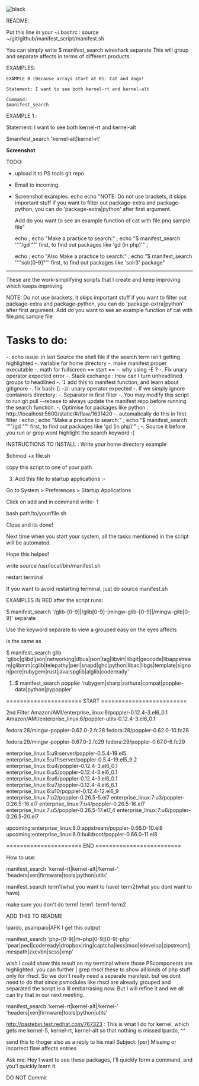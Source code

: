 ![black](https://user-images.githubusercontent.com/32044701/59132991-3f334300-8994-11e9-8782-c7c0eaecb020.jpg)

README:

Put this line in your ~/.bashrc : source ~/git/github/manifest_script/manifest.sh

You can simply write
$ manifest_search wireshark separate
This will group and separate affects in terms of different products.


EXAMPLES:
```
EXAMPLE 0 (Because arrays start at 0): Cat and dogs!

Statement: I want to see both kernel-rt and kernel-alt

Command:
$manifest_search
```
EXAMPLE 1 :

Statement: I want to see both kernel-rt and kernel-alt

$manifest_search 'kernel-alt|kernel-rt'

**Screenshot**


TODO:
- upload it to PS tools git repo
- Email to incoming.
- Screenshot examples.
    echo
    echo "NOTE: Do not use brackets, it skips important stuff if you want to filter out package-extra and package-python, you can do 'package-extra|python' after first argument.

     Add do you want to see an example function of cat with file.pnq sample file"

    echo ; echo "Make a practice to search:" ; echo "$ manifest_search '""/gd ""' first, to find out packages like 'gd (in php)'" ;

    echo ; echo "Also Make a practice to search:" ; echo "$ manifest_search '""solr[0-9]""' first, to find out packages like 'solr3' package"

***

These are the work-simplifying scripts that I create and keep improving which keeps improving


NOTE: Do not use brackets, it skips important stuff if you want to filter out package-extra and package-python, you can do 'package-extra|python' after first argument. Add do you want to see an example function of cat with file.pnq sample file

# Tasks to do:
-. echo issue: in last Source the shell file if the search term isn't getting highlighted
-. variable for home directory
-. make manifest proper executable
-. math for fullscreen == start ==
-. why using -E ?
-. Fix unary operator expected error
-. Stack exchange : How can I turn unheadlined groups to headlined
-. ↴ add this to manifest function, and learn about gitignore
-. fix bash: [: -zi: unary operator expected
-. If we simply ignore containers directory:
-. Separator in first filter
-. You may modify this script to run git pull --rebase to always update the manifest repo before running the search function.
-. Optimise for packages like python : http://localhost:5600/static/#/flaw/1631420
-.    automatically do this in first filter :  echo ; echo "Make a practice to search:" ; echo "$ manifest_search '""/gd ""' first, to find out packages like 'gd (in php)'" ;
-. Source it before you run or grep wont highlight the search keyword :(

INSTRUCTIONS TO INSTALL :
Write your home directory
example

$chmod +x file.sh

copy this script to one of your path

3. Add this file to startup applications :-

Go to  System > Preferences > Startup Applications

Click on add  and in command write-
1

bash path/to/your/file.sh

Close and its done!

Next time when you start your system, all the tasks mentioned in the script will be automated.

Hope this helped!


write source /usr/local/bin/manifest.sh

restart terminal


If you want to avoid restarting terminal,
just do source manifest.sh



EXAMPLES IN RED after the script runs:

$ manifest_search '/glib-[0-9]|/glib[0-9]-|mingw-glib-[0-9]|/mingw-glib[0-9]'  separate

Use the keyword separate to view a grouped easy on the eyes affects

is the same as

$ manifest_search glib 'glibc|glibd|json|networking|dbus|json|tag|libvirt|libgit|geocode|libappstream|glibmm|cglib|telepathy|perl|snapd|ghc|python|libac|libgs|template|signon|pcre|rubygem|rust|java|spglib|alglib|codeready'


1. $ manifest_search poppler 'rubygem|sharp|zathura|compat|poppler-data|python|pypoppler'


====================== START =========================

2nd Filter
Amazon/AMI/enterprise_linux:6/poppler-0.12.4-3.el6_0.1
Amazon/AMI/enterprise_linux:6/poppler-utils-0.12.4-3.el6_0.1

fedora:28/mingw-poppler-0.62.0-2.fc28
fedora:28/poppler-0.62.0-10.fc28

fedora:29/mingw-poppler-0.67.0-2.fc29
fedora:29/poppler-0.67.0-6.fc29

enterprise_linux:5:u9:server/poppler-0.5.4-19.el5
enterprise_linux:5:u11:server/poppler-0.5.4-19.el5_9.2
enterprise_linux:6:u4/poppler-0.12.4-3.el6_0.1
enterprise_linux:6:u5/poppler-0.12.4-3.el6_0.1
enterprise_linux:6:u6/poppler-0.12.4-3.el6_0.1
enterprise_linux:6:u7/poppler-0.12.4-4.el6_6.1
enterprise_linux:6:u10/poppler-0.12.4-12.el6_9
enterprise_linux:7:u2/poppler-0.26.5-5.el7
enterprise_linux:7:u3/poppler-0.26.5-16.el7
enterprise_linux:7:u4/poppler-0.26.5-16.el7
enterprise_linux:7:u5/poppler-0.26.5-17.el7_4
enterprise_linux:7:u6/poppler-0.26.5-20.el7

upcoming:enterprise_linux:8.0:appstream/poppler-0.66.0-10.el8
upcoming:enterprise_linux:8.0:buildroot/poppler-0.66.0-11.el8


====================== END =========================


How to use:

manifest_search 'kernel-rt|kernel-alt|/kernel-' 'headers|xen|firmware|tools|python|utils'

manifest_search term1(what you want to have) term2(what you dont want to have)

make sure you don't do term1 term1. term1-term2










ADD THIS TO README

<Tausif> lpardo, psampaio|AFK I get this output

manifest_search  'php-[0-9]|rh-php[0-9][0-9]-php' 'pear|pecl|codeready|dropbox|ring|captcha|less|mod|kdevelop|zipstream|jmespath|zxcvbn|scss|xmp'

wish I could show this result on my terminal where those PScomponents are highlighted. you can further | grep rhscl these to show all kinds of php stuff only for rhscl. So we don't really need a separate manifest. but we dont need to do that since psmodules like rhscl are already grouped and separated
<Tausif> the script is a lil embarrasing now. But I will refine it and we all can try that in our next meeting.

manifest_search 'kernel-rt|kernel-alt|/kernel-' 'headers|xen|firmware|tools|python|utils'

<Tausif> http://pastebin.test.redhat.com/767323 : This is what I do for kernel, which gets me kernel-5, kernel-rt, kernel-alt so that nothing is missed
<Tausif> lpardo, ^^


send this to thoger also as a reply to his mail Subject: [psr] Missing or incorrect flaw affects entries  

Ask me: Hey I want to see these packages, I'll quickly form a command, and you'l quickly learn it.

DO NOT Commit
